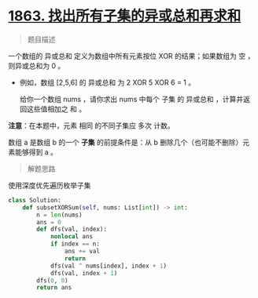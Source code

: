 # [1863. 找出所有子集的异或总和再求和](https://leetcode.cn/problems/sum-of-all-subset-xor-totals/)

> 题目描述

一个数组的 异或总和 定义为数组中所有元素按位 XOR 的结果；如果数组为 空 ，则异或总和为 0 。

- 例如，数组 [2,5,6] 的 异或总和 为 2 XOR 5 XOR 6 = 1 。

  

  给你一个数组 nums ，请你求出 nums 中每个 子集 的 异或总和 ，计算并返回这些值相加之 和 。

**注意**：在本题中，元素 相同 的不同子集应 多次 计数。

数组 a 是数组 b 的一个 **子集** 的前提条件是：从 b 删除几个（也可能不删除）元素能够得到 a 。

> 解题思路

使用深度优先遍历枚举子集

```python
class Solution:
    def subsetXORSum(self, nums: List[int]) -> int:
        n = len(nums)
        ans = 0
        def dfs(val, index):
            nonlocal ans
            if index == n:
                ans += val
                return
            dfs(val ^ nums[index], index + 1)
            dfs(val, index + 1)
        dfs(0, 0)
        return ans
```

